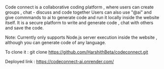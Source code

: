 ﻿Code connect is a collaborative coding platform , where users can create groups , chat - discuss and code together 
Users can also use "@ai" and give commmands to ai to generate code and run it locally inside the website itself.
It is a secure platform to write and generate code , chat with others and save the code.

Note: Currently only supports Node.js server execution inside the website , although you can generate code of any language.

To clone it :
git clone https://github.com/HarshithBeta/codeconnect.git

Deployed link : https://codeconnect-ai.onrender.com/


